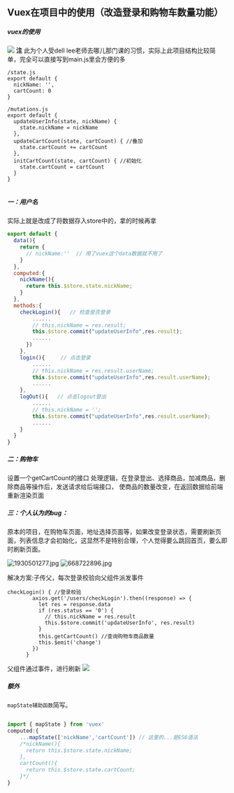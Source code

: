 ## Vuex在项目中的使用（改造登录和购物车数量功能）
##### vuex的使用
![](https://upload-images.jianshu.io/upload_images/9249356-7f732b112199cf17.png?imageMogr2/auto-orient/strip%7CimageView2/2/w/1240)
**注** 此为个人受dell lee老师去哪儿那门课的习惯，实际上此项目结构比较简单，完全可以直接写到main.js里会方便的多

```
/state.js
export default {
  nickName: '',
  cartCount: 0
}

```
```
/mutations.js
export default {
  updateUserInfo(state, nickName) {
    state.nickName = nickName
  },
  updateCartCount(state, cartCount) { //叠加
    state.cartCount += cartCount
  },
  initCartCount(state, cartCount) { //初始化
    state.cartCount = cartCount
  }
}


```

##### 一：用户名
实际上就是改成了将数据存入store中的，拿的时候再拿
```javascript
export default {
  data(){
    return {
      // nickName:''  // 用了vuex这个data数据就不用了
    }
  },
  computed:{
    nickName(){
      return this.$store.state.nickName;
    }
  },
  methods:{
    checkLogin(){   // 检查是否登录
        ......
        // this.nickName = res.result;
        this.$store.commit("updateUserInfo",res.result);
        ......
      })
    },
    login(){     // 点击登录
        ......
        // this.nickName = res.result.userName;
        this.$store.commit("updateUserInfo",res.result.userName);
        ......
    },
    logOut(){   // 点击logout登出
        ......
        // this.nickName = '';
        this.$store.commit("updateUserInfo",res.result.userName);
        ......
    }
  }
}

```




##### 二：购物车

设置一个getCartCount的接口
处理逻辑，在登录登出、选择商品，加减商品，删除商品等操作后，发送请求给后端接口，
使商品的数量改变，在返回数据给前端重新渲染页面

##### 三：个人认为的bug：
原本的项目，在购物车页面，地址选择页面等，如果改变登录状态，需要刷新页面，列表信息才会初始化，这显然不是特别合理，个人觉得要么跳回首页，要么即时刷新页面。

![1930501277.jpg](https://upload-images.jianshu.io/upload_images/9249356-06690b10dde56537.jpg?imageMogr2/auto-orient/strip%7CimageView2/2/w/1240)
![668722896.jpg](https://upload-images.jianshu.io/upload_images/9249356-93eca85c7e04ad5b.jpg?imageMogr2/auto-orient/strip%7CimageView2/2/w/1240)

解决方案:子传父，每次登录校验向父组件派发事件
```
checkLogin() { //登录校验
        axios.get('/users/checkLogin').then((response) => {
          let res = response.data
          if (res.status == '0') {
            // this.nickName = res.result
            this.$store.commit('updateUserInfo', res.result)      
          }
          this.getCartCount() //查询购物车商品数量
          this.$emit('change')
        })
      }
```
父组件通过事件，进行刷新
![](https://upload-images.jianshu.io/upload_images/9249356-d3ef4b7d831433f4.png?imageMogr2/auto-orient/strip%7CimageView2/2/w/1240)


##### 额外
`mapState辅助函数`简写。

```javascript

import { mapState } from 'vuex'
computed:{
    ...mapState(['nickName','cartCount']) // 这里的...是ES6语法
    /*nickName(){
      return this.$store.state.nickName;
    },
    cartCount(){
      return this.$store.state.cartCount;
    }*/
}

```
